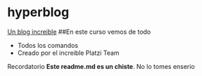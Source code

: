 # hyperblog
[Un blog increible](https://github.com/AndreyAlth/hyperblog)
##En este curso vemos de todo
* Todos los comandos
* Creado por el increible Platzi Team

Recordatorio **Este readme.md es un chiste**.  No lo tomes enserio